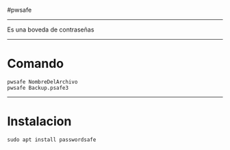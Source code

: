#pwsafe 

---

Es una boveda de contraseñas

---
# Comando


```shell
pwsafe NombreDelArchivo
pwsafe Backup.psafe3
```


---
# Instalacion

```shell
sudo apt install passwordsafe
```